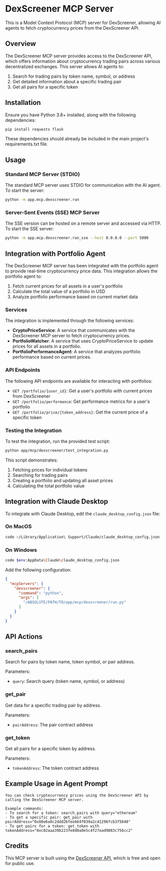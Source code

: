 # DexScreener MCP Server

This is a Model Context Protocol (MCP) server for DexScreener, allowing AI agents to fetch cryptocurrency prices from the DexScreener API.

## Overview

The DexScreener MCP server provides access to the DexScreener API, which offers information about cryptocurrency trading pairs across various decentralized exchanges. This server allows AI agents to:

1. Search for trading pairs by token name, symbol, or address
2. Get detailed information about a specific trading pair
3. Get all pairs for a specific token

## Installation

Ensure you have Python 3.8+ installed, along with the following dependencies:

```bash
pip install requests flask
```

These dependencies should already be included in the main project's requirements.txt file.

## Usage

### Standard MCP Server (STDIO)

The standard MCP server uses STDIO for communication with the AI agent. To start the server:

```bash
python -m app.mcp.dexscreener.run
```

### Server-Sent Events (SSE) MCP Server

The SSE version can be hosted on a remote server and accessed via HTTP. To start the SSE server:

```bash
python -m app.mcp.dexscreener.run_sse --host 0.0.0.0 --port 5000
```

## Integration with Portfolio Agent

The DexScreener MCP server has been integrated with the portfolio agent to provide real-time cryptocurrency price data. This integration allows the portfolio agent to:

1. Fetch current prices for all assets in a user's portfolio
2. Calculate the total value of a portfolio in USD
3. Analyze portfolio performance based on current market data

### Services

The integration is implemented through the following services:

- **CryptoPriceService**: A service that communicates with the DexScreener MCP server to fetch cryptocurrency prices.
- **PortfolioWatcher**: A service that uses CryptoPriceService to update prices for all assets in a portfolio.
- **PortfolioPerformanceAgent**: A service that analyzes portfolio performance based on current prices.

### API Endpoints

The following API endpoints are available for interacting with portfolios:

- `GET /portfolio/{user_id}`: Get a user's portfolio with current prices from DexScreener
- `GET /portfolio/performance`: Get performance metrics for a user's portfolio
- `GET /portfolio/price/{token_address}`: Get the current price of a specific token

### Testing the Integration

To test the integration, run the provided test script:

```bash
python app/mcp/dexscreener/test_integration.py
```

This script demonstrates:
1. Fetching prices for individual tokens
2. Searching for trading pairs
3. Creating a portfolio and updating all asset prices
4. Calculating the total portfolio value

## Integration with Claude Desktop

To integrate with Claude Desktop, edit the `claude_desktop_config.json` file:

### On MacOS
```bash
code ~/Library/Application\ Support/Claude/claude_desktop_config.json
```

### On Windows
```bash
code $env:AppData\Claude\claude_desktop_config.json
```

Add the following configuration:

```json
{
  "mcpServers": {
    "dexscreener": {
      "command": "python",
      "args": [
        "/ABSOLUTE/PATH/TO/app/mcp/dexscreener/run.py"
      ]
    }
  }
}
```

## API Actions

### search_pairs
Search for pairs by token name, token symbol, or pair address.

Parameters:
- `query`: Search query (token name, symbol, or address)

### get_pair
Get data for a specific trading pair by address.

Parameters:
- `pairAddress`: The pair contract address

### get_token
Get all pairs for a specific token by address.

Parameters:
- `tokenAddress`: The token contract address

## Example Usage in Agent Prompt

```
You can check cryptocurrency prices using the DexScreener API by calling the DexScreener MCP server.

Example commands:
- To search for a token: search_pairs with query="ethereum"
- To get a specific pair: get_pair with pairAddress="0x88e6a0c2ddd26feeb64f039a2c41296fcb3f5640"
- To get pairs for a token: get_token with tokenAddress="0xc02aaa39b223fe8d0a0e5c4f27ead9083c756cc2"
```

## Credits

This MCP server is built using the [DexScreener API](https://docs.dexscreener.com/api/reference), which is free and open for public use. 